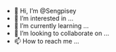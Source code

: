 - 👋 Hi, I’m @Sengpisey
- 👀 I’m interested in ...
- 🌱 I’m currently learning ...
- 💞️ I’m looking to collaborate on ...
- 📫 How to reach me ...

<!---
Sengpisey/Sengpisey is a ✨ special ✨ repository because its `README.md` (this file) appears on your GitHub profile.
You can click the Preview link to take a look at your changes.
--->
